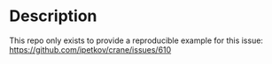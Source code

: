 # Description

This repo only exists to provide a reproducible example for this issue: https://github.com/ipetkov/crane/issues/610
